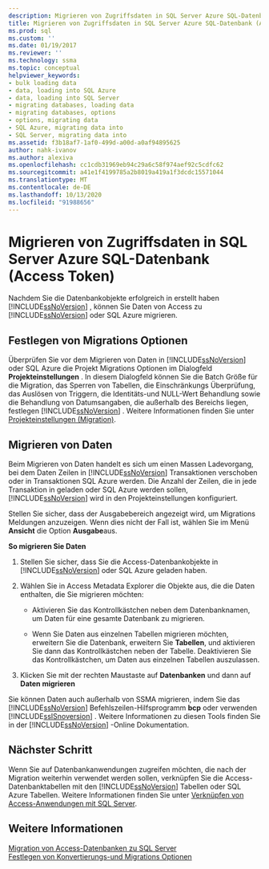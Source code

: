 ```yaml
---
description: Migrieren von Zugriffsdaten in SQL Server Azure SQL-Datenbank (Access Token)
title: Migrieren von Zugriffsdaten in SQL Server Azure SQL-Datenbank (Access Token) | Microsoft-Dokumentation
ms.prod: sql
ms.custom: ''
ms.date: 01/19/2017
ms.reviewer: ''
ms.technology: ssma
ms.topic: conceptual
helpviewer_keywords:
- bulk loading data
- data, loading into SQL Azure
- data, loading into SQL Server
- migrating databases, loading data
- migrating databases, options
- options, migrating data
- SQL Azure, migrating data into
- SQL Server, migrating data into
ms.assetid: f3b18af7-1af0-499d-a00d-a0af94895625
author: nahk-ivanov
ms.author: alexiva
ms.openlocfilehash: cc1cdb31969eb94c29a6c58f974aef92c5cdfc62
ms.sourcegitcommit: a41e1f4199785a2b8019a419a1f3dcdc15571044
ms.translationtype: MT
ms.contentlocale: de-DE
ms.lasthandoff: 10/13/2020
ms.locfileid: "91988656"
---
```

# <a name="migrating-access-data-into-sql-server---azure-sql-database-accesstosql"></a>Migrieren von Zugriffsdaten in SQL Server Azure SQL-Datenbank (Access Token)
Nachdem Sie die Datenbankobjekte erfolgreich in erstellt haben [!INCLUDE[ssNoVersion](../../includes/ssnoversion-md.md)] , können Sie Daten von Access zu [!INCLUDE[ssNoVersion](../../includes/ssnoversion-md.md)] oder SQL Azure migrieren.  
  
## <a name="setting-migration-options"></a>Festlegen von Migrations Optionen  
Überprüfen Sie vor dem Migrieren von Daten in [!INCLUDE[ssNoVersion](../../includes/ssnoversion-md.md)] oder SQL Azure die Projekt Migrations Optionen im Dialogfeld **Projekteinstellungen** . In diesem Dialogfeld können Sie die Batch Größe für die Migration, das Sperren von Tabellen, die Einschränkungs Überprüfung, das Auslösen von Triggern, die Identitäts-und NULL-Wert Behandlung sowie die Behandlung von Datumsangaben, die außerhalb des Bereichs liegen, festlegen [!INCLUDE[ssNoVersion](../../includes/ssnoversion-md.md)] . Weitere Informationen finden Sie unter [Projekteinstellungen (Migration)](./project-settings-migration-accesstosql.md).  
  
## <a name="migrating-data"></a>Migrieren von Daten  
Beim Migrieren von Daten handelt es sich um einen Massen Ladevorgang, bei dem Daten Zeilen in [!INCLUDE[ssNoVersion](../../includes/ssnoversion-md.md)] Transaktionen verschoben oder in Transaktionen SQL Azure werden. Die Anzahl der Zeilen, die in jede Transaktion in geladen oder SQL Azure werden sollen, [!INCLUDE[ssNoVersion](../../includes/ssnoversion-md.md)] wird in den Projekteinstellungen konfiguriert.  
  
Stellen Sie sicher, dass der Ausgabebereich angezeigt wird, um Migrations Meldungen anzuzeigen. Wenn dies nicht der Fall ist, wählen Sie im Menü **Ansicht** die Option **Ausgabe**aus.  
  
**So migrieren Sie Daten**  
  
1.  Stellen Sie sicher, dass Sie die Access-Datenbankobjekte in [!INCLUDE[ssNoVersion](../../includes/ssnoversion-md.md)] oder SQL Azure geladen haben.  
  
2.  Wählen Sie in Access Metadata Explorer die Objekte aus, die die Daten enthalten, die Sie migrieren möchten:  
  
    -   Aktivieren Sie das Kontrollkästchen neben dem Datenbanknamen, um Daten für eine gesamte Datenbank zu migrieren.  
  
    -   Wenn Sie Daten aus einzelnen Tabellen migrieren möchten, erweitern Sie die Datenbank, erweitern Sie **Tabellen**, und aktivieren Sie dann das Kontrollkästchen neben der Tabelle. Deaktivieren Sie das Kontrollkästchen, um Daten aus einzelnen Tabellen auszulassen.  
  
3.  Klicken Sie mit der rechten Maustaste auf **Datenbanken** und dann auf **Daten migrieren**  
  
Sie können Daten auch außerhalb von SSMA migrieren, indem Sie das [!INCLUDE[ssNoVersion](../../includes/ssnoversion-md.md)] Befehlszeilen-Hilfsprogramm **bcp** oder verwenden [!INCLUDE[ssISnoversion](../../includes/ssisnoversion-md.md)] . Weitere Informationen zu diesen Tools finden Sie in der [!INCLUDE[ssNoVersion](../../includes/ssnoversion-md.md)] -Online Dokumentation.  
  
## <a name="next-step"></a>Nächster Schritt  
Wenn Sie auf Datenbankanwendungen zugreifen möchten, die nach der Migration weiterhin verwendet werden sollen, verknüpfen Sie die Access-Datenbanktabellen mit den [!INCLUDE[ssNoVersion](../../includes/ssnoversion-md.md)] Tabellen oder SQL Azure Tabellen. Weitere Informationen finden Sie unter [Verknüpfen von Access-Anwendungen mit SQL Server](linking-access-applications-to-sql-server-azure-sql-db-accesstosql.md).  
  
## <a name="see-also"></a>Weitere Informationen  
[Migration von Access-Datenbanken zu SQL Server](migrating-access-databases-to-sql-server-azure-sql-db-accesstosql.md)  
[Festlegen von Konvertierungs-und Migrations Optionen](setting-conversion-and-migration-options-accesstosql.md)  
